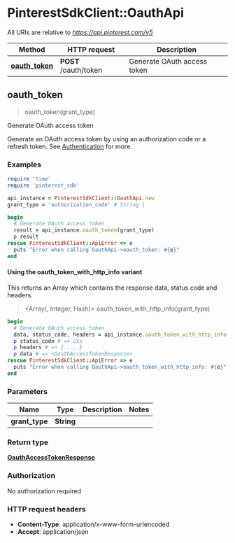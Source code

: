 # PinterestSdkClient::OauthApi

All URIs are relative to *https://api.pinterest.com/v5*

| Method | HTTP request | Description |
| ------ | ------------ | ----------- |
| [**oauth_token**](OauthApi.md#oauth_token) | **POST** /oauth/token | Generate OAuth access token |


## oauth_token

> <OauthAccessTokenResponse> oauth_token(grant_type)

Generate OAuth access token

Generate an OAuth access token by using an authorization code or a refresh token.  See <a href='/docs/api/v5/#tag/Authentication'>Authentication</a> for more.

### Examples

```ruby
require 'time'
require 'pinterest_sdk'

api_instance = PinterestSdkClient::OauthApi.new
grant_type = 'authorization_code' # String | 

begin
  # Generate OAuth access token
  result = api_instance.oauth_token(grant_type)
  p result
rescue PinterestSdkClient::ApiError => e
  puts "Error when calling OauthApi->oauth_token: #{e}"
end
```

#### Using the oauth_token_with_http_info variant

This returns an Array which contains the response data, status code and headers.

> <Array(<OauthAccessTokenResponse>, Integer, Hash)> oauth_token_with_http_info(grant_type)

```ruby
begin
  # Generate OAuth access token
  data, status_code, headers = api_instance.oauth_token_with_http_info(grant_type)
  p status_code # => 2xx
  p headers # => { ... }
  p data # => <OauthAccessTokenResponse>
rescue PinterestSdkClient::ApiError => e
  puts "Error when calling OauthApi->oauth_token_with_http_info: #{e}"
end
```

### Parameters

| Name | Type | Description | Notes |
| ---- | ---- | ----------- | ----- |
| **grant_type** | **String** |  |  |

### Return type

[**OauthAccessTokenResponse**](OauthAccessTokenResponse.md)

### Authorization

No authorization required

### HTTP request headers

- **Content-Type**: application/x-www-form-urlencoded
- **Accept**: application/json

